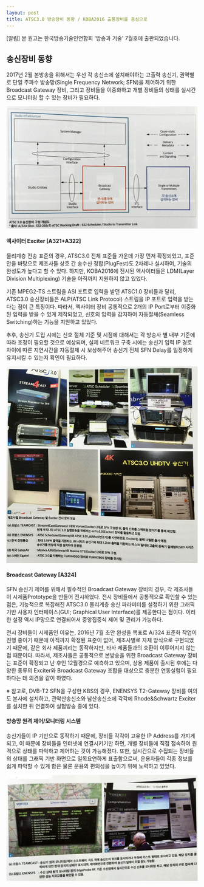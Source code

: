 ```yaml
---
layout: post
title: ATSC3.0 방송장비 동향 / KOBA2016 출품장비를 중심으로 
---
```


[알림] 본 원고는 한국방송기술인연합회 '방송과 기술' 7월호에 출판되었습니다.

## 송신장비 동향

2017년 2월 본방송을 위해서는 우선 각 송신소에 설치해야하는 고출력 송신기, 권역별로 단일 주파수 방송망(Single Frequency Network; SFN)을 제어하기 위한 Broadcast Gateway 장비, 그리고 장비들을 이중화하고 개별 장비들의 상태를 실시간으로 모니터링 할 수 있는 장비가 필요하다.

![그림 1](/images/KOBA2016_Equipment_1.JPG)

#### 엑사이터 Exciter [A321+A322]

물리계층 전송 표준의 경우, ATSC3.0 전체 표준들 가운데 가장 먼저 확정되었고, 표준안을 바탕으로 제조사들 상호 간 송수신 정합(PlugFest)도 2차례나 실시하여, 기술의 완성도가 높다고 할 수 있다. 하지만, KOBA2016에 전시된 엑사이터들은 LDM(Layer Division Multiplexing) 기술을 아직까지 지원하지 않고 있었다.

기존 MPEG2-TS 스트림을 ASI 포트로 입력을 받던 ATSC1.0 장비들과 달리, ATSC3.0 송신장비들은 ALP(ATSC Link Protocol) 스트림을 IP 포트로 입력을 받는다는 점이 큰 특징이다. 따라서, 엑사이터 장비 공통적으로 2개의 IP Port로부터 이중화된 입력을 받을 수 있게 제작되었고, 신호의 입력을 감지하여 자동절체(Seamless Switching)하는 기능을 지원하고 있었다. 

추후, 송신기 도입 시에는 신호 절체 기준 및 시점에 대해서는 각 방송사 별 내부 기준에 따라 조정이 필요할 것으로 예상되며, 실제 네트워크 구축 시에는 송신기 입력 IP 경로 차이에 따른 지연시간을 자동절체 시 보상해주어 송신기 전체 SFN Delay를 일정하게 유지시킬 수 있는지 확인이 필요하다.

![그림 2](/images/KOBA2016_Equipment_2.JPG)


#### Broadcast Gateway [A324]

SFN 송신기 제어를 위해서 필수적인 Broadcast Gateway 장비의 경우, 각 제조사들이 시제품Prototype을 만들어 전시하였다. 전시 장비들에서 공통적으로 확인할 수 있는 점은, 기능적으로 복잡해진 ATSC3.0 물리계층 송신 파라미터를 설정하기 위한 그래픽 기반 사용자 인터페이스(GUI; Graphical User Interface)를 제공한다는 점이다. 이러한 설정 역시 IP망으로 연결되어서 중앙집중식 제어 및 관리가 가능하다.

전시 장비들이 시제품인 이유는, 2016년 7월 초안 완성을 목표로 A/324 표준화 작업이 진행 중이기 때문에 아직까지 확정된 표준이 없어, 제조사별로 자체 방식으로 구현되었기 때문에, 같은 회사 제품끼리는 동작하지만, 타사 제품들과의 호환이 이루어지지 않는 점 때문이다. 따라서, 제조사들은 공통적으로 본방송을 위한 Broadcast Gateway 장비는 표준이 확정되고 난 후인 12월경으로 예측하고 있으며, 상용 제품이 출시된 후에는 다양한 종류의 Exciter와 Broadcast Gateway 조합을 대상으로 충분한 연동실험이 필요하다는 데 의견을 같이 하였다.

※ 참고로, DVB-T2 SFN을 구성한 KBS의 경우, ENENSYS T2-Gateway 장비를 여의도 본사에 설치하고, 관악산송신소와 남산송신소에 각각에 Rhode&Schwartz Exciter를 설치한 뒤 연결하여 실험방송 중에 있다.


#### 방송망 원격 제어/모니터링 시스템 

송신기들이 IP 기반으로 동작하기 때문에, 장비들 각각이 고유한 IP Address를 가지게 되고, 이 때문에 장비들을 인터넷에 연결시키기만 하면, 개별 장비들에 직접 접속하여 원격으로 상태를 파악하고 제어하는 것이 가능해졌다. 또한, 실시간으로 수집되는 장비들의 상태를 그래픽 기반 화면으로 일목요연하게 표출함으로써, 운용자들이 각종 정보를 쉽게 파악할 수 있게 함은 물론 운용의 편의성을 높이기 위해 노력하고 있었다.


![그림 3](/images/KOBA2016_Equipment_3.JPG)




